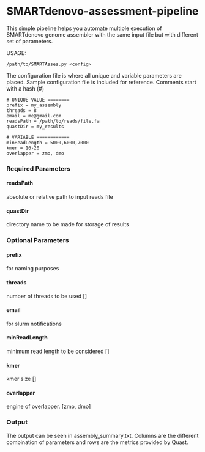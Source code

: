 # SMARTdenovo-assessment-pipeline
This simple pipeline helps you automate multiple execution of SMARTdenovo genome assembler
with the same input file but with different set of parameters.

USAGE:
```
/path/to/SMARTAsses.py <config>
```
The configuration file is where all unique and variable parameters are placed.
Sample configuration file is included for reference.
Comments start with a hash (#)
```
# UNIQUE VALUE ========
prefix = my_assembly
threads = 8
email = me@gmail.com
readsPath = /path/to/reads/file.fa
quastDir = my_results

# VARIABLE ============
minReadLength = 5000,6000,7000
kmer = 16-20
overlapper = zmo, dmo
```
### Required Parameters
#### readsPath
  absolute or relative path to input reads file
#### quastDir
  directory name to be made for storage of results

### Optional Parameters
#### prefix
  for naming purposes
#### threads
  number of threads to be used [<int>]
#### email
  for slurm notifications
#### minReadLength
  minimum read length to be considered [<int>]
#### kmer
  kmer size [<int>]
#### overlapper
  engine of overlapper. [zmo, dmo]
### Output
  The output can be seen in assembly_summary.txt.
  Columns are the different combination of parameters and 
  rows are the metrics provided by Quast.
